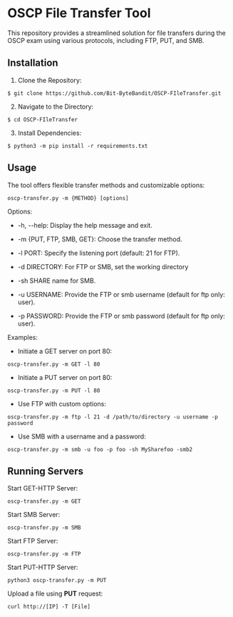 # OSCP File Transfer Tool

  

This repository provides a streamlined solution for file transfers during the OSCP exam using various protocols, including FTP, PUT, and SMB.

  

## Installation

  

1. Clone the Repository:

```
$ git clone https://github.com/Bit-ByteBandit/OSCP-FIleTransfer.git
```

2. Navigate to the Directory:

```
$ cd OSCP-FIleTransfer
```

3. Install Dependencies:

```
$ python3 -m pip install -r requirements.txt
```

## Usage

  

The tool offers flexible transfer methods and customizable options:

```
oscp-transfer.py -m {METHOD} [options]
```

Options:

  

- -h, --help: Display the help message and exit.

- -m {PUT, FTP, SMB, GET}: Choose the transfer method.

- -l PORT: Specify the listening port (default: 21 for FTP).

- -d DIRECTORY: For FTP or SMB, set the working directory
  
- -sh SHARE name for SMB.

- -u USERNAME: Provide the FTP or smb username (default for ftp only: user).

- -p PASSWORD: Provide the FTP or smb password (default for ftp only: user).

  

Examples:

  

- Initiate a GET server on port 80:

```
oscp-transfer.py -m GET -l 80
```

- Initiate a PUT server on port 80:

```
oscp-transfer.py -m PUT -l 80
```

- Use FTP with custom options:

```
oscp-transfer.py -m ftp -l 21 -d /path/to/directory -u username -p password
```

- Use SMB with a username and a password:

```
oscp-transfer.py -m smb -u foo -p foo -sh MySharefoo -smb2
```

## Running Servers

  

Start GET-HTTP Server:

```
oscp-transfer.py -m GET
```

Start SMB Server:

```
oscp-transfer.py -m SMB
```

Start FTP Server:

```
oscp-transfer.py -m FTP
```

Start PUT-HTTP Server:

```
python3 oscp-transfer.py -m PUT
```
Upload a file using **PUT** request:

```
curl http://[IP] -T [File]
```
